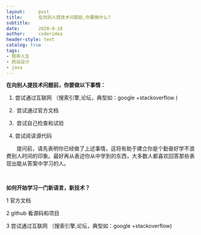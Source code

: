 ```yaml
---
layout:     post
title:      在向别人提技术问题前,你要做什么?
subtitle:   
date:       2020-8-18
author:     coderidea
header-style: text
catalog: true
tags:
- 程序人生
- 网站设计
- java
--- 
```

<p><strong>在向别人提技术问题前，你要做以下事情：</strong></p>

<ol><li>
	<p>尝试通过互联网 （搜索引擎,论坛，典型如：google +stackoverflow )</p>
	</li>
	<li>
	<p> 尝试通过官方文档</p>
	</li>
	<li>
	<p> 尝试自己检查和试验</p>
	</li>
	<li>
	<p>尝试阅读源代码</p>
	</li>
</ol><p>       提问前，请先表明你已经做了上述事情，这将有助于建立你是个勤奋好学不浪费别人时间的印象。最好再从表述你从中学到的东西，大多数人都喜欢回答那些表现出能从答案中学习的人。</p>

<p> </p>

<p><strong>如何开始学习一门新语言，新技术？</strong></p>

<p>1 官方文档</p>

<p>2 github 看源码和项目</p>

<p>3 尝试通过互联网 （搜索引擎,论坛，典型如：google +stackoverflow) </p>